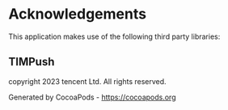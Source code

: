 # Acknowledgements
This application makes use of the following third party libraries:

## TIMPush

copyright 2023 tencent Ltd. All rights reserved.

Generated by CocoaPods - https://cocoapods.org
